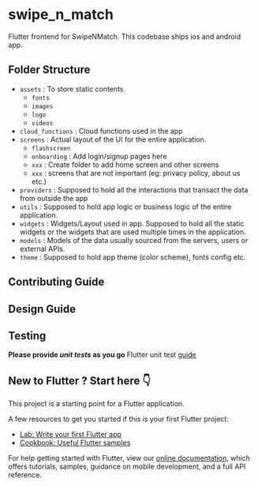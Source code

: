 # swipe_n_match

Flutter frontend for SwipeNMatch.
This codebase ships ios and android app.

## Folder Structure
- `assets` : To store static contents
  - `fonts`
  - `images`
  - `logo`
  - `videos`
- `cloud_functions` : Cloud functions used in the app
- `screens` : Actual layout of the UI for the entire application. 
  - `flashscreen`
  - `onboarding` : Add login/signup pages here
  - `xxx` : Create folder to add home screen and other screens
  - `xxx` : screens that are not important (eg: privacy policy, about us etc.)
- `providers` : Supposed to hold all the interactions that transact the data from outside the app
- `utils` : Supposed to hold app logic or business logic of the entire application.
- `widgets` : Widgets/Layout used in app. Supposed to hold all the static widgets or the widgets that are used multiple times in the application.
- `models` : Models of the data usually sourced from the servers, users or external APIs.
- `theme` : Supposed to hold app theme (color scheme), fonts config etc. 

## Contributing Guide

## Design Guide

## Testing
**Please provide _unit tests_ as you go**
Flutter unit test [guide](https://docs.flutter.dev/cookbook/testing/unit/introduction)

## New to Flutter ? Start here 👇

This project is a starting point for a Flutter application.

A few resources to get you started if this is your first Flutter project:

- [Lab: Write your first Flutter app](https://flutter.dev/docs/get-started/codelab)
- [Cookbook: Useful Flutter samples](https://flutter.dev/docs/cookbook)

For help getting started with Flutter, view our
[online documentation](https://flutter.dev/docs), which offers tutorials,
samples, guidance on mobile development, and a full API reference.
